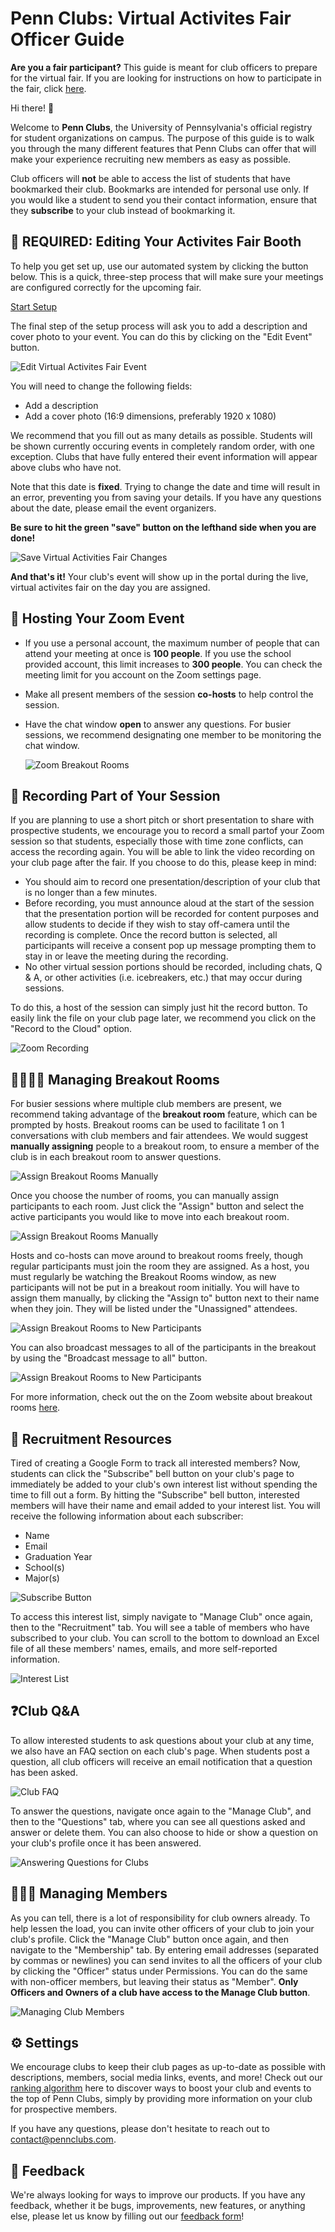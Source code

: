 # Penn Clubs: Virtual Activites Fair Officer Guide

<div class="notification is-info"><b>Are you a fair participant?</b> This guide is meant for club officers to prepare for the virtual fair. If you are looking for instructions on how to participate in the fair, click <a href="/fair">here</a>.</div>

Hi there! 🎉

Welcome to **Penn Clubs**, the University of Pennsylvania's official registry for student organizations on campus. The purpose of this guide is to walk you through the many different features that Penn Clubs can offer that will make your experience recruiting new members as easy as possible.

<div class="has-text-danger">Club officers will <b>not</b> be able to access the list of students that have bookmarked their club. Bookmarks are intended for personal use only. If you would like a student to send you their contact information, ensure that they <b>subscribe</b> to your club instead of bookmarking it.</div>

## 📅 REQUIRED: Editing Your Activites Fair Booth

To help you get set up, use our automated system by clicking the button below. This is a quick, three-step process that will make sure your meetings are configured correctly for the upcoming fair.

<a href="/zoom" class="button is-success">Start Setup</a>

The final step of the setup process will ask you to add a description and cover photo to your event. You can do this by clicking on the "Edit Event" button.

![Edit Virtual Activites Fair Event](3.png)

You will need to change the following fields:
- Add a description
- Add a cover photo (16:9 dimensions, preferably 1920 x 1080)

We recommend that you fill out as many details as possible. Students will be shown currently occuring events in completely random order, with one exception. Clubs that have fully entered their event information will appear above clubs who have not.

Note that this date is **fixed**. Trying to change the date and time will result in an error, preventing you from saving your details. If you have any questions about the date, please email the event organizers.

**Be sure to hit the green "save" button on the lefthand side when you are done!**

![Save Virtual Activities Fair Changes](4.png)

**And that's it!** Your club's event will show up in the portal during the live, virtual activites fair on the day you are assigned.

## 🎤 Hosting Your Zoom Event
- If you use a personal account, the maximum number of people that can attend your meeting at once is **100 people**. If you use the school provided account, this limit increases to **300 people**. You can check the meeting limit for you account on the Zoom settings page.
- Make all present members of the session **co-hosts** to help control the session.
- Have the chat window **open** to answer any questions. For busier sessions, we recommend designating one member to be monitoring the chat window.

    ![Zoom Breakout Rooms](5.png)

## 🎥 Recording Part of Your Session

If you are planning to use a short pitch or short presentation to share with prospective students, we encourage you to record a small partof your Zoom session so that students, especially those with time zone conflicts, can access the recording again. You will be able to link the video recording on your club page after the fair. If you choose to do this, please keep in mind:
- You should aim to record one presentation/description of your club that is no longer than a few minutes.
- Before recording, you must announce aloud at the start of the session that the presentation portion will be recorded for content purposes and allow students to decide if they wish to stay off-camera until the recording is complete. Once the record button is selected, all participants will receive a consent pop up message prompting them to stay in or leave the meeting during the recording.
- No other virtual session portions should be recorded, including chats, Q & A, or other activities (i.e. icebreakers, etc.) that may occur during sessions.

To do this, a host of the session can simply just hit the record button. To easily link the file on your club page later, we recommend you click on the "Record to the Cloud" option.

![Zoom Recording](zoom2.png)

## 👨‍👩‍👧‍👦 Managing Breakout Rooms

For busier sessions where multiple club members are present, we recommend taking advantage of the **breakout room** feature, which can be prompted by hosts. Breakout rooms can be used to facilitate 1 on 1 conversations with club members and fair attendees. We would suggest **manually assigning** people to a breakout room, to ensure a member of the club is in each breakout room to answer questions.

![Assign Breakout Rooms Manually](Breakout1.png)

Once you choose the number of rooms, you can manually assign participants to each room. Just click the "Assign" button and select the active participants you would like to move into each breakout room.

![Assign Breakout Rooms Manually](Breakout4.png)

Hosts and co-hosts can move around to breakout rooms freely, though regular participants must join the room they are assigned. As a host, you must regularly be watching the Breakout Rooms window, as new participants will not be put in a breakout room initially. You will have to assign them manually, by clicking the "Assign to" button next to their name when they join. They will be listed under the "Unassigned" attendees.

![Assign Breakout Rooms to New Participants](Breakout3.png)

You can also broadcast messages to all of the participants in the breakout by using the "Broadcast message to all" button.

![Assign Breakout Rooms to New Participants](Breakout2.png)

For more information, check out the on the Zoom website about breakout rooms [here](https://support.zoom.us/hc/en-us/articles/206476313-Managing-Breakout-Rooms).

## 📎 Recruitment Resources

Tired of creating a Google Form to track all interested members? Now, students can click the "Subscribe" bell button on your club's page to immediately be added to your club's own interest list without spending the time to fill out a form. By hitting the "Subscribe" bell button, interested members will have their name and email added to your interest list. You will receive the following information about each subscriber:
- Name
- Email
- Graduation Year
- School(s)
- Major(s)

![Subscribe Button](6.png)

To access this interest list, simply navigate to "Manage Club" once again, then to the "Recruitment" tab. You will see a table of members who have subscribed to your club. You can scroll to the bottom to download an Excel file of all these members' names, emails, and more self-reported information.

![Interest List](7.png)

## ❓Club Q&A

To allow interested students to ask questions about your club at any time, we also have an FAQ section on each club's page. When students post a question, all club officers will receive an email notification that a question has been asked. 

![Club FAQ](8.png)

To answer the questions, navigate once again to the "Manage Club", and then to the "Questions" tab, where you can see all questions asked and answer or delete them. You can also choose to hide or show a question on your club's profile once it has been answered.

![Answering Questions for Clubs](9.png)

## 👩‍👧‍👦 Managing Members

As you can tell, there is a lot of responsibility for club owners already. To help lessen the load, you can invite other officers of your club to join your club's profile. Click the "Manage Club" button once again, and then navigate to the "Membership" tab. By entering email addresses (separated by commas or newlines) you can send invites to all the officers of your club by clicking the "Officer" status under Permissions. You can do the same with non-officer members, but leaving their status as "Member". **Only Officers and Owners of a club have access to the Manage Club button**. 

![Managing Club Members](10.png)

## ⚙️ Settings

We encourage clubs to keep their club pages as up-to-date as possible with descriptions, members, social media links, events, and more! Check out our [ranking algorithm](/rank) here to discover ways to boost your club and events to the top of Penn Clubs, simply by providing more information on your club for prospective members.

If you have any questions, please don't hesitate to reach out to contact@pennclubs.com.

## 📝 Feedback

We're always looking for ways to improve our products. If you have any feedback, whether it be bugs,
improvements, new features, or anything else, please let us know by
filling out our [feedback form](https://airtable.com/shrCsYFWxCwfwE7cf)!